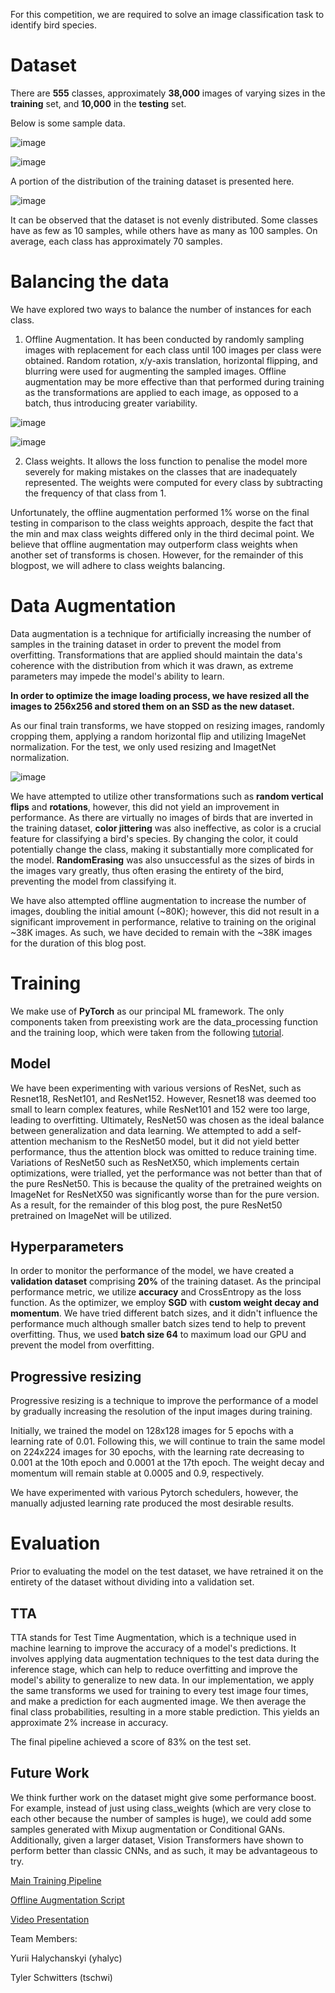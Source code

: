For this competition, we are required to solve an image classification task to identify bird species.


# Dataset

There are **555** classes, approximately **38,000** images of varying sizes in the **training** set, and **10,000** in the **testing** set.

Below is some sample data.

![image](https://user-images.githubusercontent.com/48916506/224579418-43ff71a6-7d2a-4b1e-9870-b79a3f4594df.png)

![image](https://user-images.githubusercontent.com/48916506/224579443-bd865454-0a9f-488b-be52-f15e0e3a1bc0.png)

A portion of the distribution of the training dataset is presented here.

![image](https://user-images.githubusercontent.com/48916506/224589495-1f0c41b0-a5ee-4b02-a66f-07e0b8f70d9a.png)

It can be observed that the dataset is not evenly distributed. Some classes have as few as 10 samples, while others have as many as 100 samples. On average, each class has approximately 70 samples.

# Balancing the data

We have explored two ways to balance the number of instances for each class.

1) Offline Augmentation. It has been conducted by randomly sampling images with replacement for each class until 100 images per class were obtained. Random rotation, x/y-axis translation, horizontal flipping, and blurring were used for augmenting the sampled images. Offline augmentation may be more effective than that performed during training as the transformations are applied to each image, as opposed to a batch, thus introducing greater variability.

![image](https://user-images.githubusercontent.com/48916506/225381811-e058162b-890b-4347-a3df-a32012b6dbeb.png)

![image](https://user-images.githubusercontent.com/48916506/225382050-f56dfa03-43a1-47c5-bfa3-421a7809e35a.png)

2) Class weights. It allows the loss function to penalise the model more severely for making mistakes on the classes that are inadequately represented. The weights were computed for every class by subtracting the frequency of that class from 1.

Unfortunately, the offline augmentation performed 1% worse on the final testing in comparison to the class weights approach, despite the fact that the min and max class weights differed only in the third decimal point. We believe that offline augmentation may outperform class weights when another set of transforms is chosen. However, for the remainder of this blogpost, we will adhere to class weights balancing.


# Data Augmentation
Data augmentation is a technique for artificially increasing the number of samples in the training dataset in order to prevent the model from overfitting. Transformations that are applied should maintain the data's coherence with the distribution from which it was drawn, as extreme parameters may impede the model's ability to learn.

**In order to optimize the image loading process, we have resized all the images to 256x256 and stored them on an SSD as the new dataset.**

As our final train transforms, we have stopped on resizing images, randomly cropping them, applying a random horizontal flip and utilizing ImageNet normalization. For the test, we only used resizing and ImagetNet normalization.


![image](https://user-images.githubusercontent.com/48916506/224594398-21c4122b-c97f-47f3-b6b3-6a9722cd7868.png)



We have attempted to utilize other transformations such as **random vertical flips** and **rotations**, however, this did not yield an improvement in performance. As there are virtually no images of birds that are inverted in the training dataset, **color jittering** was also ineffective, as color is a crucial feature for classifying a bird's species. By changing the color, it could potentially change the class, making it substantially more complicated for the model. **RandomErasing** was also unsuccessful as the sizes of birds in the images vary greatly, thus often erasing the entirety of the bird, preventing the model from classifying it. 

We have also attempted offline augmentation to increase the number of images, doubling the initial amount (~80K); however, this did not result in a significant improvement in performance, relative to training on the original ~38K images. As such, we have decided to remain with the ~38K images for the duration of this blog post.

# Training

We make use of **PyTorch** as our principal ML framework. The only components taken from preexisting work are the data_processing function and the training loop, which were taken from the following [tutorial](https://colab.research.google.com/drive/1kHo8VT-onDxbtS3FM77VImG35h_K_Lav?usp=sharing).

## Model
We have been experimenting with various versions of ResNet, such as Resnet18, ResNet101, and ResNet152. However, Resnet18 was deemed too small to learn complex features, while ResNet101 and 152 were too large, leading to overfitting. Ultimately, ResNet50 was chosen as the ideal balance between generalization and data learning. We attempted to add a self-attention mechanism to the ResNet50 model, but it did not yield better performance, thus the attention block was omitted to reduce training time. Variations of ResNet50 such as ResNetX50, which implements certain optimizations, were trialled, yet the performance was not better than that of the pure ResNet50. This is because the quality of the pretrained weights on ImageNet for ResNetX50 was significantly worse than for the pure version. As a result, for the remainder of this blog post, the pure ResNet50 pretrained on ImageNet will be utilized.


## Hyperparameters
In order to monitor the performance of the model, we have created a **validation dataset** comprising **20%** of the training dataset. As the principal performance metric, we utilize **accuracy** and CrossEntropy as the loss function. As the optimizer, we employ **SGD** with **custom weight decay and momentum**. We have tried different batch sizes, and it didn't influence the performance much although smaller batch sizes tend to help to prevent overfitting. Thus, we used **batch size 64** to maximum load our GPU and prevent the model from overfitting.

## Progressive resizing
Progressive resizing is a technique to improve the performance of a model by gradually increasing the resolution of the input images during training.


Initially, we trained the model on 128x128 images for 5 epochs with a learning rate of 0.01. Following this, we will continue to train the same model on 224x224 images for 30 epochs, with the learning rate decreasing to 0.001 at the 10th epoch and 0.0001 at the 17th epoch. The weight decay and momentum will remain stable at 0.0005 and 0.9, respectively.

We have experimented with various Pytorch schedulers, however, the manually adjusted learning rate produced the most desirable results.

# Evaluation
Prior to evaluating the model on the test dataset, we have retrained it on the entirety of the dataset without dividing into a validation set.

## TTA
TTA stands for Test Time Augmentation, which is a technique used in machine learning to improve the accuracy of a model's predictions. It involves applying data augmentation techniques to the test data during the inference stage, which can help to reduce overfitting and improve the model's ability to generalize to new data.
In our implementation, we apply the same transforms we used for training to every test image four times, and make a prediction for each augmented image. We then average the final class probabilities, resulting in a more stable prediction. This yields an approximate 2% increase in accuracy.


The final pipeline achieved a score of 83% on the test set.

## Future Work
We think further work on the dataset might give some performance boost. For example, instead of just using class_weights (which are very close to each other because the number of samples is huge), we could add some samples generated with Mixup augmentation or Conditional GANs. Additionally, given a larger dataset, Vision Transformers have shown to perform better than classic CNNs, and as such, it may be advantageous to try.


[Main Training Pipeline](https://www.kaggle.com/code/yuriihalychanskyi/cse-455-final-birds)


[Offline Augmentation Script](https://github.com/Claussss/cse455_final/blob/main/offline_augmentation.py)


[Video Presentation](https://youtu.be/JR84dCFYoP0)

Team Members:

Yurii Halychanskyi (yhalyc)

Tyler Schwitters (tschwi)
